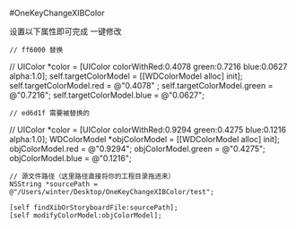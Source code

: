 #OneKeyChangeXIBColor

设置以下属性即可完成 一键修改

    // ff6000 替换
//    UIColor *color = [UIColor colorWithRed:0.4078 green:0.7216 blue:0.0627 alpha:1.0];
    self.targetColorModel = [[WDColorModel alloc] init];
    self.targetColorModel.red = @"0.4078" ;
    self.targetColorModel.green = @"0.7216";
    self.targetColorModel.blue = @"0.0627";
    
    // ed6d1f 需要被替换的
//  UIColor *color = [UIColor colorWithRed:0.9294 green:0.4275 blue:0.1216 alpha:1.0];
    WDColorModel *objColorModel = [[WDColorModel alloc] init];
    objColorModel.red = @"0.9294";
    objColorModel.green = @"0.4275";
    objColorModel.blue = @"0.1216";
    
    // 源文件路径（这里路径直接将你的工程目录拖进来）
    NSString *sourcePath = @"/Users/winter/Desktop/OneKeyChangeXIBColor/test";

    [self findXibOrStoryboardFile:sourcePath];
    [self modifyColorModel:objColorModel];